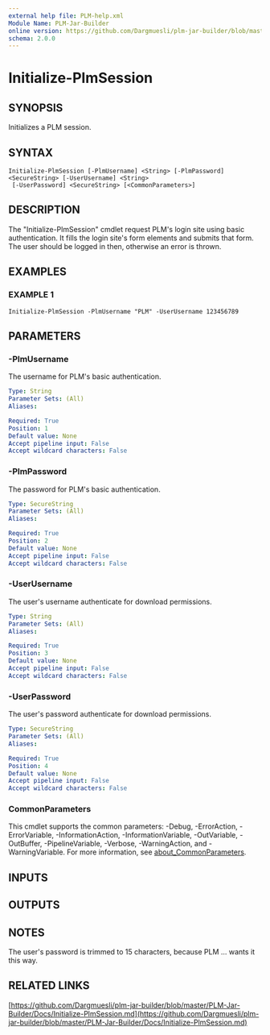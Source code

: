 ```yaml
---
external help file: PLM-help.xml
Module Name: PLM-Jar-Builder
online version: https://github.com/Dargmuesli/plm-jar-builder/blob/master/PLM-Jar-Builder/Docs/Initialize-PlmSession.md
schema: 2.0.0
---
```


# Initialize-PlmSession

## SYNOPSIS
Initializes a PLM session.

## SYNTAX

```
Initialize-PlmSession [-PlmUsername] <String> [-PlmPassword] <SecureString> [-UserUsername] <String>
 [-UserPassword] <SecureString> [<CommonParameters>]
```

## DESCRIPTION
The "Initialize-PlmSession" cmdlet request PLM's login site using basic authentication.
It fills the login site's form elements and submits that form.
The user should be logged in then, otherwise an error is thrown.

## EXAMPLES

### EXAMPLE 1
```
Initialize-PlmSession -PlmUsername "PLM" -UserUsername 123456789
```

## PARAMETERS

### -PlmUsername
The username for PLM's basic authentication.

```yaml
Type: String
Parameter Sets: (All)
Aliases:

Required: True
Position: 1
Default value: None
Accept pipeline input: False
Accept wildcard characters: False
```

### -PlmPassword
The password for PLM's basic authentication.

```yaml
Type: SecureString
Parameter Sets: (All)
Aliases:

Required: True
Position: 2
Default value: None
Accept pipeline input: False
Accept wildcard characters: False
```

### -UserUsername
The user's username authenticate for download permissions.

```yaml
Type: String
Parameter Sets: (All)
Aliases:

Required: True
Position: 3
Default value: None
Accept pipeline input: False
Accept wildcard characters: False
```

### -UserPassword
The user's password authenticate for download permissions.

```yaml
Type: SecureString
Parameter Sets: (All)
Aliases:

Required: True
Position: 4
Default value: None
Accept pipeline input: False
Accept wildcard characters: False
```

### CommonParameters
This cmdlet supports the common parameters: -Debug, -ErrorAction, -ErrorVariable, -InformationAction, -InformationVariable, -OutVariable, -OutBuffer, -PipelineVariable, -Verbose, -WarningAction, and -WarningVariable. For more information, see [about_CommonParameters](http://go.microsoft.com/fwlink/?LinkID=113216).

## INPUTS

## OUTPUTS

## NOTES
The user's password is trimmed to 15 characters, because PLM ...
wants it this way.

## RELATED LINKS

[https://github.com/Dargmuesli/plm-jar-builder/blob/master/PLM-Jar-Builder/Docs/Initialize-PlmSession.md](https://github.com/Dargmuesli/plm-jar-builder/blob/master/PLM-Jar-Builder/Docs/Initialize-PlmSession.md)

